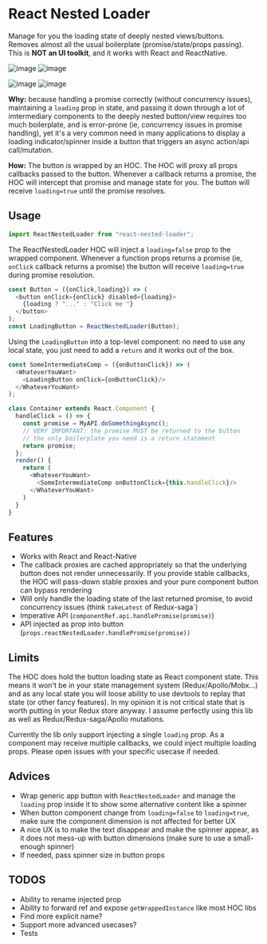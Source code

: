 React Nested Loader
==========================

Manage for you the loading state of deeply nested views/buttons.<br/>Removes almost all the usual boilerplate (promise/state/props passing).<br/>This is **NOT an UI toolkit**, and it works with React and ReactNative.


![image](https://user-images.githubusercontent.com/749374/35107228-b2abbf4a-fc70-11e7-87a5-93528c8797b8.png)
![image](https://user-images.githubusercontent.com/749374/35110949-5457c7fe-fc7a-11e7-8fc9-c0e0687b01f6.png)

![image](https://user-images.githubusercontent.com/749374/35104923-9c57f12e-fc6a-11e7-86ef-aa3a11724dd4.png)
![image](https://user-images.githubusercontent.com/749374/35111647-007356b0-fc7c-11e7-89f9-1211519a1ac0.png)


**Why:** because handling a promise correctly (without concurrency issues), maintaining a `loading` prop in state, and passing it down through a lot of imtermediary components to the deeply nested button/view requires too much boilerplate, and is error-prone (ie, concurrency issues in promise handling), yet it's a very common need in many applications to display a loading indicator/spinner inside a button that triggers an async action/api call/mutation.

**How:** The button is wrapped by an HOC. The HOC will proxy all props callbacks passed to the button. Whenever a callback returns a promise, the HOC will intercept that promise and manage state for you. The button will receive `loading=true` until the promise resolves.

## Usage

```javascript
import ReactNestedLoader from "react-nested-loader";
```

The ReactNestedLoader HOC will inject a `loading=false` prop to the wrapped component.
Whenever a function props returns a promise (ie, `onClick` callback returns a promise) the button will receive `loading=true` during promise resolution.

```javascript
const Button = ({onClick,loading}) => (
  <button onClick={onClick} disabled={loading}>
    {loading ? "..." : "Click me "}
  </button>
);
const LoadingButton = ReactNestedLoader(Button);
```



Using the `LoadingButton` into a top-level component: no need to use any local state, you just need to add a `return` and it works out of the box.



```javascript
const SomeIntermediateComp = ({onButtonClick}) => (
  <WhateverYouWant>
    <LoadingButton onClick={onButtonClick}/>
  </WhateverYouWant>
);

class Container extends React.Component {
  handleClick = () => {
    const promise = MyAPI.doSomethingAsync();
    // VERY IMPORTANT: the promise MUST be returned to the button
    // the only boilerplate you need is a return statement
    return promise;
  };
  render() {
    return (
      <WhateverYouWant>
        <SomeIntermediateComp onButtonClick={this.handleClick}/>
      </WhateverYouWant>
    )
  }
}
```


## Features

- Works with React and React-Native
- The callback proxies are cached appropriately so that the underlying button does not render unnecessarily. If you provide stable callbacks, the HOC will pass-down stable proxies and your pure component button can bypass rendering
- Will only handle the loading state of the last returned promise, to avoid concurrency issues (think `takeLatest` of Redux-saga`)
- Imperative API (`componentRef.api.handlePromise(promise)`)
- API injected as prop into button (`props.reactNestedLoader.handlePromise(promise))`

## Limits

The HOC does hold the button loading state as React component state. This means it won't be in your state management system (Redux/Apollo/Mobx...) and as any local state you will loose ability to use devtools to replay that state (or other fancy features). In my opinion it is not critical state that is worth putting in your Redux store anyway. I assume perfectly using this lib as well as Redux/Redux-saga/Apollo mutations.

Currently the lib only support injecting a single `loading` prop. As a component may receive multiple callbacks, we could inject multiple loading props. Please open issues with your specific usecase if needed.


## Advices

- Wrap generic app button with `ReactNestedLoader` and manage the `loading` prop inside it to show some alternative content like a spinner
- When button component change from `loading=false` to `loading=true`, make sure the component dimension is not affected for better UX
- A nice UX is to make the text disappear and make the spinner appear, as it does not mess-up with button dimensions (make sure to use a small-enough spinner)
- If needed, pass spinner size in button props

## TODOS

- Ability to rename injected prop
- Ability to forward ref and expose `getWrappedInstance` like most HOC libs
- Find more explicit name?
- Support more advanced usecases?
- Tests

